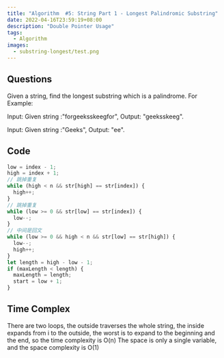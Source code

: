 ```yaml
---
title: "Algorithm  #5: String Part 1 - Longest Palindromic Substring"
date: 2022-04-16T23:59:19+08:00
description: "Double Pointer Usage"
tags:
  - Algorithm
images:
  - substring-longest/test.png
---
```


## Questions

Given a string, find the longest substring which is a palindrome.
For Example:

Input: Given string :"forgeeksskeegfor",
Output: "geeksskeeg".

Input: Given string :"Geeks",
Output: "ee".

## Code

```ts
low = index - 1;
high = index + 1;
// 跳掉重复
while (high < n && str[high] == str[index]) {
  high++;
}
// 跳掉重复
while (low >= 0 && str[low] == str[index]) {
  low--;
}
// 中间是回文
while (low >= 0 && high < n && str[low] == str[high]) {
  low--;
  high++;
}
let length = high - low - 1;
if (maxLength < length) {
  maxLength = length;
  start = low + 1;
}
```

## Time Complex

There are two loops, the outside traverses the whole string, the inside expands from i to the outside, the worst is to expand to the beginning and the end, so the time complexity is O(n)
The space is only a single variable, and the space complexity is O(1)

